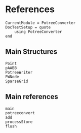 # References
```@meta
CurrentModule = PotreeConverter
DocTestSetup = quote
    using PotreeConverter
end
```

## Main Structures
```@docs
Point
pAABB
PotreeWriter
PWNode
SparseGrid
```

## Main references

```@docs
main
potreeconvert
add
processStore
flush
```
